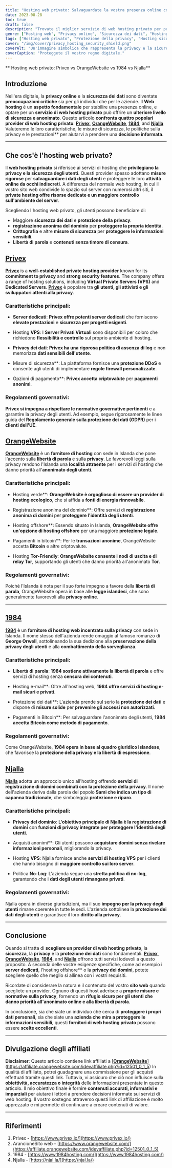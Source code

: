 ```yaml
---
title: "Hosting web privato: Salvaguardate la vostra presenza online con i migliori provider"
date: 2023-08-28
toc: true
draft: false
description: "Trovate il miglior servizio di web hosting privato per proteggere la vostra presenza online. Confrontate Privex, OrangeWebsite, 1984 e Njalla per una privacy e una sicurezza di prim'ordine."
genre: ["Hosting web", "Privacy online", "Sicurezza dei dati", "Hosting privato", "Dominio anonimo", "Server dedicati", "Hosting VPS", "Protezione dei dati", "Libertà di parola", "Pagamenti in Bitcoin"]
tags: ["Hosting web privato", "Protezione della privacy", "Hosting sicuro", "Sicurezza dei dati", "Server dedicati", "Hosting VPS", "Registrazione anonima del dominio", "Hosting offshore", "Pagamenti in Bitcoin", "Hosting Tor-Friendly", "Libertà di parola", "Hosting e-mail", "Politica No-Log", "Data Privacy", "Hosting Web a confronto", "Privacy su Internet", "Sicurezza del sito web", "Anonimato online", "Fornitori di hosting web", "Recensioni sull'hosting web", "Servizi di hosting web", "Le migliori aziende di hosting", "Hosting Islanda", "Hosting verde", "Caratteristiche dell'hosting web", "Privacy del dominio", "Servizi di hosting VPS", "Hosting incentrato sulla privacy", "Acquisti anonimi", "Libertà di Internet"]
cover: "/img/cover/privacy_hosting_security_shield.png"
coverAlt: "Un'immagine simbolica che rappresenta la privacy e la sicurezza digitale, con un lucchetto chiuso e protetto da un emblema a forma di scudo, che trasmette l'idea della salvaguardia dei dati e dell'anonimato online."
coverCaption: "Proteggete il vostro regno digitale."
---
```


** Hosting web privato: Privex vs OrangeWebsite vs 1984 vs Njalla**

## **Introduzione**

Nell'era digitale, la **privacy online** e la **sicurezza dei dati** sono diventate **preoccupazioni critiche** sia per gli individui che per le aziende. Il **Web hosting** è un **aspetto fondamentale** per stabilire una presenza online, e optare per un **servizio di web hosting privato** può offrire un **ulteriore livello di sicurezza e anonimato**. Questo articolo **confronta quattro popolari provider di web hosting privato**: [**Privex**](https://www.privex.io/), [**OrangeWebsite**](https://affiliate.orangewebsite.com/idevaffiliate.php?id=12501_0_1_5), [**1984**](https://www.1984hosting.com/), and [**Njalla**](https://njal.la/) Valuteremo le loro caratteristiche, le misure di sicurezza, le politiche sulla privacy e le prestazioni** per aiutarvi a prendere una **decisione informata**.

______

## **Che cos'è l'hosting web privato?**

Il **web hosting privato** si riferisce ai servizi di hosting che **privilegiano la privacy e la sicurezza degli utenti**. Questi provider spesso adottano **misure rigorose** per **salvaguardare i dati degli utenti** e proteggere le loro **attività online da occhi indiscreti**. A differenza del normale web hosting, in cui il vostro sito web condivide lo spazio sul server con numerosi altri siti, il **private hosting offre risorse dedicate e un maggiore controllo sull'ambiente del server**.

Scegliendo l'hosting web privato, gli utenti possono beneficiare di:

- Maggiore **sicurezza dei dati** e **protezione della privacy**.
- **registrazione anonima del dominio** per **proteggere la propria identità**.
- **Crittografia** e altre **misure di sicurezza** per **proteggere le informazioni sensibili**.
- **Libertà di parola** e **contenuti senza timore di censura**.


## [**Privex**](https://www.privex.io/)

[**Privex**](https://www.privex.io/) is a **well-established private hosting provider** known for its **commitment to privacy** and **strong security features**. The company offers a range of hosting solutions, including **Virtual Private Servers (VPS)** and **Dedicated Servers**. [**Privex**](https://www.privex.io/) è popolare tra **gli utenti, gli attivisti e gli sviluppatori attenti alla privacy**.

### **Caratteristiche principali**:

- **Server dedicati**: **Privex offre potenti server dedicati** che forniscono **elevate prestazioni** e **sicurezza per progetti esigenti**.

- Hosting **VPS**: I **Server Privati Virtuali** sono disponibili per coloro che richiedono **flessibilità e controllo** sul proprio ambiente di hosting.

- **Privacy dei dati**: **Privex ha una rigorosa politica di assenza di log** e non memorizza **dati sensibili dell'utente**.

- Misure di sicurezza**: La piattaforma fornisce una **protezione DDoS** e consente agli utenti di implementare **regole firewall personalizzate**.

- Opzioni di pagamento**: **Privex accetta criptovalute** per **pagamenti anonimi**.

### **Regolamenti governativi**:

**Privex si impegna a rispettare le normative governative pertinenti** e a garantire la privacy degli utenti. Ad esempio, segue rigorosamente le linee guida del **Regolamento generale sulla protezione dei dati (GDPR)** per i **clienti dell'UE**.

## [**OrangeWebsite**](https://affiliate.orangewebsite.com/idevaffiliate.php?id=12501_0_1_5)

[**OrangeWebsite**](https://affiliate.orangewebsite.com/idevaffiliate.php?id=12501_0_1_5) è un **fornitore di hosting** con sede in Islanda che pone l'accento sulla **libertà di parola** e sulla **privacy**. Le favorevoli leggi sulla privacy rendono l'Islanda una **località attraente** per i servizi di hosting che danno priorità all'**anonimato degli utenti**.

### **Caratteristiche principali**:

- Hosting verde**: **OrangeWebsite è orgoglioso di essere un provider di hosting ecologico**, che si affida a **fonti di energia rinnovabile**.

- Registrazione anonima del dominio**: Offre servizi di **registrazione anonima di domini** per **proteggere l'identità degli utenti**.

- Hosting offshore**: Essendo situato in Islanda, **OrangeWebsite offre un'opzione di hosting offshore** per una maggiore **protezione legale**.

- Pagamenti in bitcoin**: Per le **transazioni anonime**, OrangeWebsite accetta **Bitcoin** e altre criptovalute.

- Hosting **Tor-Friendly**: **OrangeWebsite consente i nodi di uscita e di relay Tor**, supportando gli utenti che danno priorità all'anonimato **Tor**.

### **Regolamenti governativi**:

Poiché l'Islanda è nota per il suo forte impegno a favore della **libertà di parola**, OrangeWebsite opera in base alle **legge islandesi**, che sono generalmente favorevoli alla **privacy online**.

______

## [**1984**](https://www.1984hosting.com/)

[**1984**](https://www.1984hosting.com/) è un **fornitore di hosting web incentrato sulla privacy** con sede in Islanda. Il nome stesso dell'azienda rende omaggio al famoso romanzo di **George Orwell**, sottolineando la sua dedizione alla **preservazione della privacy degli utenti** e alla **combattimento della sorveglianza**.

### **Caratteristiche principali**:

- **Libertà di parola**: **1984 sostiene attivamente la libertà di parola** e offre servizi di hosting senza **censura dei contenuti**.

- Hosting e-mail**: Oltre all'hosting web, **1984 offre servizi di hosting e-mail sicuri e privati**.

- Protezione dei dati**: L'azienda prende sul serio la **protezione dei dati** e dispone di **misure solide** per **prevenire gli accessi non autorizzati**.

- Pagamenti in Bitcoin**: Per salvaguardare l'anonimato degli utenti, **1984 accetta Bitcoin come metodo di pagamento**.

### **Regolamenti governativi**:

Come OrangeWebsite, **1984 opera in base al quadro giuridico islandese**, che favorisce la **protezione della privacy e la libertà di espressione**.



## [**Njalla**](https://njal.la/)

[**Njalla**](https://njal.la/) adotta un approccio unico all'hosting offrendo **servizi di registrazione di domini combinati con la protezione della privacy**. Il nome dell'azienda deriva dalla parola del popolo **Sami che indica un tipo di capanna tradizionale**, che simboleggia **protezione e riparo**.

### **Caratteristiche principali**:

- **Privacy del dominio**: **L'obiettivo principale di Njalla è la registrazione di domini** con **funzioni di privacy integrate per proteggere l'identità degli utenti**.

- Acquisti anonimi**: Gli utenti possono **acquistare domini senza rivelare informazioni personali**, migliorando la privacy.

- Hosting **VPS**: Njalla fornisce anche **servizi di hosting VPS** per i clienti che hanno bisogno di **maggiore controllo sui loro server**.

- Politica **No-Log**: L'azienda segue una **stretta politica di no-log**, garantendo che i **dati degli utenti rimangano privati**.

### **Regolamenti governativi**:

Njalla opera in diverse giurisdizioni, ma il suo **impegno per la privacy degli utenti** rimane coerente in tutte le sedi. L'azienda sottolinea la **protezione dei dati degli utenti** e garantisce il loro **diritto alla privacy**.


______

## Conclusione

Quando si tratta di **scegliere un provider di web hosting privato**, la **sicurezza**, la **privacy** e la **protezione dei dati** sono fondamentali. [**Privex**](https://www.privex.io/), [**OrangeWebsite**](https://affiliate.orangewebsite.com/idevaffiliate.php?id=12501_0_1_5), [**1984**](https://www.1984hosting.com/), and [**Njalla**](https://njal.la/) offrono tutti servizi lodevoli a questo proposito. A seconda delle vostre esigenze specifiche, come ad esempio i **server dedicati**, l'hosting offshore** o la **privacy dei domini**, potete scegliere quello che meglio si allinea con i vostri requisiti.

Ricordate di considerare la natura e il contenuto del vostro **sito web** quando scegliete un provider. Ognuno di questi host aderisce a **proprie misure e normative sulla privacy**, fornendo un **rifugio sicuro per gli utenti che danno priorità all'anonimato online e alla libertà di parola**.

In conclusione, sia che siate un individuo che cerca di **proteggere i propri dati personali**, sia che siate una **azienda che mira a proteggere le informazioni sensibili**, questi **fornitori di web hosting privato** possono essere **scelte eccellenti**.

______

## **Divulgazione degli affiliati**

**Disclaimer**: Questo articolo contiene link affiliati a [[**OrangeWebsite**](https://affiliate.orangewebsite.com/idevaffiliate.php?id=12501_0_1_5)](https://affiliate.orangewebsite.com/idevaffiliate.php?id=12501_0_1_5) In qualità di affiliato, potrei guadagnare una commissione per gli acquisti effettuati tramite questi link. Tuttavia, vi assicuro che ciò non influisce sulla **obiettività, accuratezza o integrità** delle informazioni presentate in questo articolo. Il mio obiettivo finale è fornire **contenuti accurati, informativi e imparziali** per aiutare i lettori a prendere decisioni informate sui servizi di web hosting. Il vostro sostegno attraverso questi link di affiliazione è molto apprezzato e mi permette di continuare a creare contenuti di valore.

______


## Riferimenti

1. Privex - [https://www.privex.io/](https://www.privex.io/)
2. ArancioneSito web - [https://www.orangewebsite.com/](https://affiliate.orangewebsite.com/idevaffiliate.php?id=12501_0_1_5)
3. 1984 - [https://www.1984hosting.com/](https://www.1984hosting.com/)
4. Njalla - [https://njal.la/](https://njal.la/)


